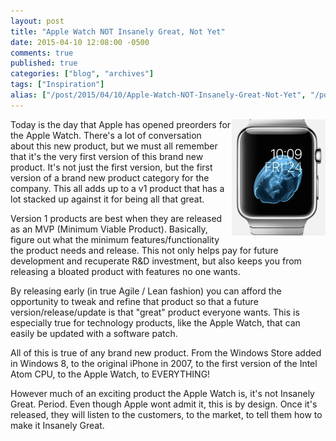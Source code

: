 ```yaml
---
layout: post
title: "Apple Watch NOT Insanely Great, Not Yet"
date: 2015-04-10 12:08:00 -0500
comments: true
published: true
categories: ["blog", "archives"]
tags: ["Inspiration"]
alias: ["/post/2015/04/10/Apple-Watch-NOT-Insanely-Great-Not-Yet", "/post/2015/04/10/apple-watch-not-insanely-great-not-yet"]
---
```

<!-- more -->
<p><img style="float: right;" src="/images/posts/2015/04/AppleWatchv1.PNG" alt="" /></p>
<p>Today is the day that Apple has opened preorders for the Apple Watch. There's a lot of conversation about&nbsp;this new product, but we must all remember that it's the very first version of this brand new product. It's not just the first version, but the first version of a brand new product category for the company. This all adds up to a v1 product that has a lot stacked up against it for being all that great.</p>
<p>Version 1 products are best when they are released as an MVP (Minimum Viable Product). Basically, figure out what the minimum features/functionality the product needs and release. This not only helps pay for future development and recuperate R&amp;D investment, but also keeps you from releasing a bloated product with features no one wants.</p>
<p>By releasing early (in true Agile / Lean&nbsp;fashion) you can afford the opportunity to tweak and refine that product so that a future version/release/update is that "great" product everyone wants. This is especially true for technology products, like the Apple Watch, that can easily be updated with a software patch.</p>
<p>All of this is true of any brand new product. From the Windows Store added in Windows 8, to the original iPhone in 2007, to the first version of the Intel Atom CPU, to the Apple Watch, to EVERYTHING!</p>
<p>However much of an exciting product the Apple Watch is, it's not Insanely Great. Period. Even though Apple wont admit it, this is by design. Once it's released, they will listen to the customers, to the market, to tell them how to make it Insanely Great.</p>
<p>&nbsp;</p>
